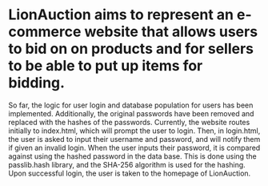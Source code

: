 # LionAuction aims to represent an e-commerce website that allows users to bid on on products and for sellers to be able to put up items for bidding.
So far, the logic for user login and database population for users has been implemented. 
Additionally, the original passwords have been removed and replaced with the hashes of the passwords. 
Currently, the website routes initially to index.html, which will prompt the user to login. 
Then, in login.html, the user is asked to input their username and password, and will notify them if given an invalid login.
When the user inputs their password, it is compared against using the hashed password in the data base. 
This is done using the passlib.hash library, and the SHA-256 algorithm is used for the hashing.
Upon successful login, the user is taken to the homepage of LionAuction.

